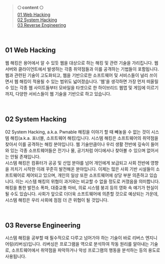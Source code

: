 >**🌕 content 🌕** <br>
[01 Web Hacking](#01-Web-Hacking) <br>
[02 System Hacking](#02-System-Hacking) <br>
[03 Reverse Engineering](#03-Reverse-Engineering) <br>

<br>

## 01 Web Hacking
웹 해킹은 용어에서 알 수 있듯 웹을 대상으로 하는 해킹 및 관련 기술을 가리킵니다. 웹 서버와 클라이언트에서 발생하는 각종 취약점들과 이를 공격하는 기법들이 포함됩니다. <br>
웹과 관련된 기술이 고도화되고, 웹을 기반으로한 소프트웨어 및 서비스들이 널리 쓰이면서 웹 해킹이 적용될 수 있는 범위도 넓어졌습니다. '웹'을 생각하면 가장 먼저 떠올릴 수 있는 각종 웹 사이트들부터 모바일을 타겟으로 한 하이브리드 웹앱 및 게임에 이르기까지, 다양한 서비스들이 웹 기술을 기반으로 하고 있습니다.

<br>

## 02 System Hacking
02 System Hacking, a.k.a. Pwnable
해킹을 이야기 할 때 빼놓을 수 없는 것이 시스템 해킹(a.k.a. 포너블, 소프트웨어 해킹)입니다. 시스템 해킹은 소프트웨어의 취약점을 찾아서 이를 공격하는 해킹 분야입니다. 웹 기술만큼이나 우리 생활 전반에 깊숙이 들어와 있는 각종 소프트웨어들은 전기나 물, 공기처럼 어디에서나 찾아볼 수 있으며 없어서는 안될 존재입니다.<br/>
시스템 해킹은 컴퓨터가 공공 및 산업 분야를 넘어 개인에게 보급되고 사회 전반에 영향을 끼치기 시작한 이래 꾸준히 발전해온 분야입니다. 이제는 많은 사회 기반 시설들이 소프트웨어로 제어되고 있으며, 개인의 일상 또한 소프트웨어에 상당 부분 의존하고 있습니다. 이는 시스템 해킹의 위협이 과거와는 비교할 수 없을 정도로 커졌음을 의미합니다. 해킹을 통한 발전소 폭파, 대중교통 마비, 의료 시스템 붕괴 등의 영화 속 얘기가 현실이 될 수도 있습니다. 사회가 앞으로 더더욱 소프트웨어에 의존할 것으로 예상되는 가운데, 시스템 해킹은 우리 사회에 점점 더 큰 위협이 될 것입니다.

<br>

## 03 Reverse Engineering
시스템 해킹을 공부할 때 필수적으로 다루고 넘어가야 하는 기술이 바로 리버스 엔지니어링(리버싱)입니다. 리버싱은 프로그램을 역으로 분석하여 작동 원리를 알아내는 기술로, 소프트웨어에서 취약점을 파악하거나 악성 프로그램의 행동을 분석하는 등의 용도로 사용됩니다.
